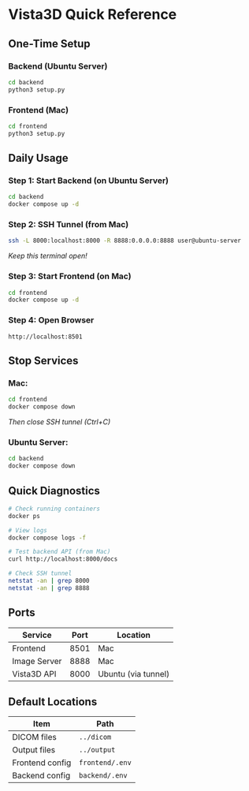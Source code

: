 # Vista3D Quick Reference

## One-Time Setup

### Backend (Ubuntu Server)
```bash
cd backend
python3 setup.py
```

### Frontend (Mac)
```bash
cd frontend
python3 setup.py
```

## Daily Usage

### Step 1: Start Backend (on Ubuntu Server)
```bash
cd backend
docker compose up -d
```

### Step 2: SSH Tunnel (from Mac)
```bash
ssh -L 8000:localhost:8000 -R 8888:0.0.0.0:8888 user@ubuntu-server
```
*Keep this terminal open!*

### Step 3: Start Frontend (on Mac)
```bash
cd frontend
docker compose up -d
```

### Step 4: Open Browser
```
http://localhost:8501
```

## Stop Services

### Mac:
```bash
cd frontend
docker compose down
```
*Then close SSH tunnel (Ctrl+C)*

### Ubuntu Server:
```bash
cd backend
docker compose down
```

## Quick Diagnostics

```bash
# Check running containers
docker ps

# View logs
docker compose logs -f

# Test backend API (from Mac)
curl http://localhost:8000/docs

# Check SSH tunnel
netstat -an | grep 8000
netstat -an | grep 8888
```

## Ports

| Service | Port | Location |
|---------|------|----------|
| Frontend | 8501 | Mac |
| Image Server | 8888 | Mac |
| Vista3D API | 8000 | Ubuntu (via tunnel) |

## Default Locations

| Item | Path |
|------|------|
| DICOM files | `../dicom` |
| Output files | `../output` |
| Frontend config | `frontend/.env` |
| Backend config | `backend/.env` |

